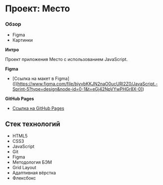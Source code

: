 # Проект: Место

### Обзор

* Figma
* Картинки

**Интро**

Проект приложения Место c использованием JavaScript.

**Figma**

* [Ссылка на макет в Figma]([(https://www.figma.com/file/bjyvbKKJN2naO0ucURl2Z0/JavaScript.-Sprint-5?type=design&node-id=0-1&t=eGj42NpVYwPHGr8X-0])

**GitHub Pages**

* [Ссылка на GitHub Pages](https://ivanhoe159.github.io/mesto-project/index.html)

## Стек технологий
* HTML5
* CSS3
* JavaScript
* Git
* Figma
* Методология БЭМ
* Grid Layout
* Адаптивная вёрстка
* Флексбокс
